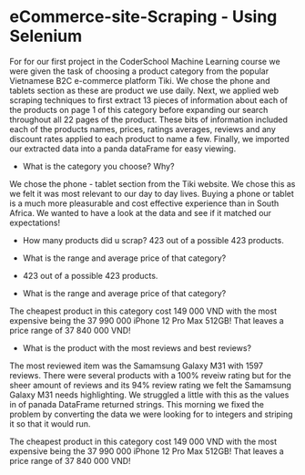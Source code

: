 # eCommerce-site-Scraping - Using Selenium
For for our first project in the CoderSchool Machine Learning course we were given the task of choosing a product category from the popular Vietnamese B2C e-commerce platform Tiki. 
We chose the phone and tablets section as these are product we use daily. 
Next, we applied web scraping techniques to first extract 13 pieces of information about each of the products on page 1 of this category before expanding our search throughout all 22 pages of the product. 
These bits of information included each of the products names, prices, ratings averages, reviews and any discount rates applied to each product to name a few. 
Finally, we imported our extracted data into a panda dataFrame for easy viewing.

- What is the category you choose? Why?

We chose the phone - tablet section from the Tiki website.
We chose this as we felt it was most relevant to our day to day lives.
Buying a phone or tablet is a much more pleasurable and cost effective experience than in South Africa.
We wanted to have a look at the data and see if it matched our expectations!

- How many products did u scrap?
423 out of a possible 423 products.
- What is the range and average price of that category?
- 423 out of a possible 423 products.

-  What is the range and average price of that category?

The cheapest product in this category cost 149 000 VND with the most expensive being the 37 990 000 iPhone 12 Pro Max 512GB!
That leaves a price range of 37 840 000 VND!

- What is the product with the most reviews and best reviews?

The most reviewed item was the Samamsung Galaxy M31 with 1597 reviews.
There were several products with a 100% reveiw rating but for the sheer amount of reviews and its 94% review rating we felt the Samamsung Galaxy M31 needs highlighting. 
We struggled a little with this as the values in of panada DataFrame returned strings. This morning we fixed the problem by converting the data we were looking for to integers and striping it so that it would run. 

The cheapest product in this category cost 149 000 VND with the most expensive being the 37 990 000 iPhone 12 Pro Max 512GB!
That leaves a price range of 37 840 000 VND!
